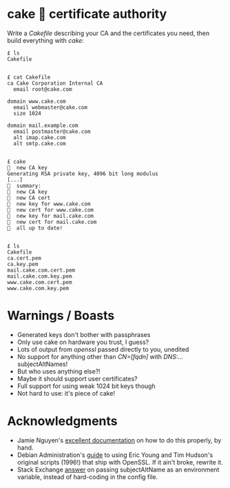 # cake 🍰 certificate authority

Write a _Cakefile_ describing your CA and the certificates you need, then build everything with _cake_:

```
£ ls
Cakefile


£ cat Cakefile
ca Cake Corporation Internal CA
  email root@cake.com

domain www.cake.com
  email webmaster@cake.com
  size 1024

domain mail.example.com
  email postmaster@cake.com
  alt imap.cake.com
  alt smtp.cake.com


£ cake
🍰  new CA key
Generating RSA private key, 4096 bit long modulus
[...]
🍰  summary:
🍰  new CA key
🍰  new CA cert
🍰  new key for www.cake.com
🍰  new cert for www.cake.com
🍰  new key for mail.cake.com
🍰  new cert for mail.cake.com
🍰  all up to date!


£ ls
Cakefile
ca.cert.pem
ca.key.pem
mail.cake.com.cert.pem
mail.cake.com.key.pem
www.cake.com.cert.pem
www.cake.com.key.pem
```

# Warnings / Boasts

* Generated keys don't bother with passphrases
* Only use cake on hardware you trust, I guess?
* Lots of output from _openssl_ passed directly to you, unedited
* No support for anything other than _CN=[fqdn]_ with _DNS:..._ subjectAltNames!
* But who uses anything else?!
* Maybe it should support user certificates?
* Full support for using weak 1024 bit keys though
* Not hard to use: it's piece of cake!


# Acknowledgments

* Jamie Nguyen's [excellent documentation][JL] on how to do this properly, by hand.
* Debian Administration's [guide][DA] to using Eric Young and Tim Hudson's
  original scripts (1996!) that ship with OpenSSL.  If it ain't broke, rewrite
  it.
* Stack Exchange [answer][SE] on passing subjectAltName as an environment
  variable, instead of hard-coding in the config file.

[JL]: https://jamielinux.com/docs/openssl-certificate-authority/
[SE]: https://security.stackexchange.com/questions/74345/
[DA]: https://debian-administration.org/article/618/Certificate_Authority_CA_with_OpenSSL
